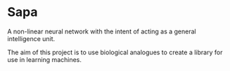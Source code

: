 # Sapa
A non-linear neural network with the intent of acting as a general intelligence unit.

The aim of this project is to use biological analogues to create a library for use in 
learning machines.
